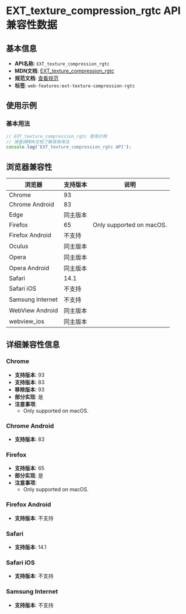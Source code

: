 # EXT_texture_compression_rgtc API 兼容性数据

## 基本信息

- **API名称**: `EXT_texture_compression_rgtc`
- **MDN文档**: [EXT_texture_compression_rgtc](https://developer.mozilla.org/docs/Web/API/EXT_texture_compression_rgtc)
- **规范文档**: [查看规范](https://registry.khronos.org/webgl/extensions/EXT_texture_compression_rgtc/)
- **标签**: `web-features:ext-texture-compression-rgtc`

## 使用示例

### 基本用法

```javascript
// EXT_texture_compression_rgtc 使用示例
// 请查阅MDN文档了解具体用法
console.log('EXT_texture_compression_rgtc API');
```

## 浏览器兼容性

| 浏览器 | 支持版本 | 说明 |
|--------|----------|------|
| Chrome | 93 |  |
| Chrome Android | 83 |  |
| Edge | 同主版本 |  |
| Firefox | 65 | Only supported on macOS. |
| Firefox Android | 不支持 |  |
| Oculus | 同主版本 |  |
| Opera | 同主版本 |  |
| Opera Android | 同主版本 |  |
| Safari | 14.1 |  |
| Safari iOS | 不支持 |  |
| Samsung Internet | 不支持 |  |
| WebView Android | 同主版本 |  |
| webview_ios | 同主版本 |  |

## 详细兼容性信息

### Chrome

- **支持版本**: 93
- **支持版本**: 83
- **移除版本**: 93
- **部分实现**: 是
- **注意事项**:
  - Only supported on macOS.

### Chrome Android

- **支持版本**: 83

### Firefox

- **支持版本**: 65
- **部分实现**: 是
- **注意事项**:
  - Only supported on macOS.

### Firefox Android

- **支持版本**: 不支持

### Safari

- **支持版本**: 14.1

### Safari iOS

- **支持版本**: 不支持

### Samsung Internet

- **支持版本**: 不支持

